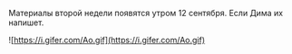 Материалы второй недели появятся утром 12 сентября. Если Дима их напишет.

![https://i.gifer.com/Ao.gif](https://i.gifer.com/Ao.gif)
